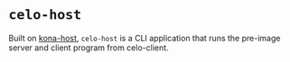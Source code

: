 # `celo-host`

Built on [kona-host][kona-host], `celo-host` is a CLI application that runs the pre-image server and
client program from celo-client.

[kona-host]: https://github.com/op-rs/kona/tree/main/bin/host